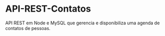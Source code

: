 # API-REST-Contatos
API REST em Node e MySQL que gerencia e disponibiliza uma agenda de contatos de pessoas.
